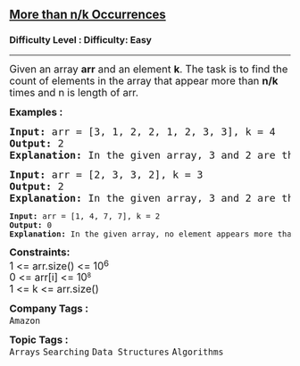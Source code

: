 <h2><a href="https://www.geeksforgeeks.org/problems/count-element-occurences/1">More than n/k Occurrences</a></h2><h3>Difficulty Level : Difficulty: Easy</h3><hr><div class="problems_problem_content__Xm_eO"><p><span style="font-size: 18px;">Given an array <strong>arr</strong>&nbsp;and an element <strong>k</strong>. The task is to find the count of elements in the array that appear more than <strong>n/k</strong> times and n is length of arr.</span></p>
<p><span style="font-size: 18px;"><strong>Examples :</strong></span></p>
<pre><span style="font-size: 18px;"><strong>Input: </strong>arr = [3, 1, 2, 2, 1, 2, 3, 3], k = 4
<strong>Output: </strong>2<strong>
Explanation: </strong>In the given array, 3 and 2 are the only elements that appears more than n/k times.</span>
</pre>
<pre><span style="font-size: 18px;"><strong>Input: </strong>arr = [2, 3, 3, 2], k = 3
<strong>Output: </strong>2<strong>
Explanation: </strong>In the given array, 3 and 2 are the only elements that appears more than n/k times. So the count of elements are 2.<br></span></pre>
<pre><strong>Input: </strong>arr = [1, 4, 7, 7], k = 2
<strong>Output: </strong>0<strong>
Explanation: </strong>In the given array, no element appears more than n/k times.</pre>
<p><span style="font-size: 18px;"><strong>Constraints:</strong><br>1 &lt;= arr.size() &lt;= 10</span><sup><span style="font-size: 15px;">6</span></sup><br><span style="font-size: 18px;">0 &lt;= arr[i] &lt;= 10</span><sup>8</sup><br><span style="font-size: 18px;">1 &lt;= k &lt;= arr.size()</span></p></div><p><span style=font-size:18px><strong>Company Tags : </strong><br><code>Amazon</code>&nbsp;<br><p><span style=font-size:18px><strong>Topic Tags : </strong><br><code>Arrays</code>&nbsp;<code>Searching</code>&nbsp;<code>Data Structures</code>&nbsp;<code>Algorithms</code>&nbsp;